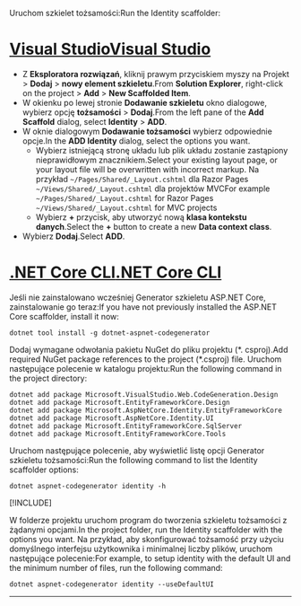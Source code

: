 <span data-ttu-id="ac7e7-101">Uruchom szkielet tożsamości:</span><span class="sxs-lookup"><span data-stu-id="ac7e7-101">Run the Identity scaffolder:</span></span>

# <a name="visual-studiotabvisual-studio"></a>[<span data-ttu-id="ac7e7-102">Visual Studio</span><span class="sxs-lookup"><span data-stu-id="ac7e7-102">Visual Studio</span></span>](#tab/visual-studio)

* <span data-ttu-id="ac7e7-103">Z **Eksploratora rozwiązań**, kliknij prawym przyciskiem myszy na Projekt > **Dodaj** > **nowy element szkieletu**.</span><span class="sxs-lookup"><span data-stu-id="ac7e7-103">From **Solution Explorer**, right-click on the project > **Add** > **New Scaffolded Item**.</span></span>
* <span data-ttu-id="ac7e7-104">W okienku po lewej stronie **Dodawanie szkieletu** okno dialogowe, wybierz opcję **tożsamości** > **Dodaj**.</span><span class="sxs-lookup"><span data-stu-id="ac7e7-104">From the left pane of the **Add Scaffold** dialog, select **Identity** > **ADD**.</span></span>
* <span data-ttu-id="ac7e7-105">W oknie dialogowym **Dodawanie tożsamości** wybierz odpowiednie opcje.</span><span class="sxs-lookup"><span data-stu-id="ac7e7-105">In the **ADD Identity** dialog, select the options you want.</span></span>
  * <span data-ttu-id="ac7e7-106">Wybierz istniejącą stronę układu lub plik układu zostanie zastąpiony nieprawidłowym znacznikiem.</span><span class="sxs-lookup"><span data-stu-id="ac7e7-106">Select your existing layout page, or your layout file will be overwritten with incorrect markup.</span></span> <span data-ttu-id="ac7e7-107">Na przykład `~/Pages/Shared/_Layout.cshtml` dla Razor Pages `~/Views/Shared/_Layout.cshtml` dla projektów MVC</span><span class="sxs-lookup"><span data-stu-id="ac7e7-107">For example `~/Pages/Shared/_Layout.cshtml` for Razor Pages `~/Views/Shared/_Layout.cshtml` for MVC projects</span></span>
  * <span data-ttu-id="ac7e7-108">Wybierz **+** przycisk, aby utworzyć nową **klasa kontekstu danych**.</span><span class="sxs-lookup"><span data-stu-id="ac7e7-108">Select the **+** button to create a new **Data context class**.</span></span>
* <span data-ttu-id="ac7e7-109">Wybierz **Dodaj**.</span><span class="sxs-lookup"><span data-stu-id="ac7e7-109">Select **ADD**.</span></span>

# <a name="net-core-clitabnetcore-cli"></a>[<span data-ttu-id="ac7e7-110">.NET Core CLI</span><span class="sxs-lookup"><span data-stu-id="ac7e7-110">.NET Core CLI</span></span>](#tab/netcore-cli)

<span data-ttu-id="ac7e7-111">Jeśli nie zainstalowano wcześniej Generator szkieletu ASP.NET Core, zainstalowanie go teraz:</span><span class="sxs-lookup"><span data-stu-id="ac7e7-111">If you have not previously installed the ASP.NET Core scaffolder, install it now:</span></span>

```dotnetcli
dotnet tool install -g dotnet-aspnet-codegenerator
```

<span data-ttu-id="ac7e7-112">Dodaj wymagane odwołania pakietu NuGet do pliku projektu (\*. csproj).</span><span class="sxs-lookup"><span data-stu-id="ac7e7-112">Add required NuGet package references to the project (\*.csproj) file.</span></span> <span data-ttu-id="ac7e7-113">Uruchom następujące polecenie w katalogu projektu:</span><span class="sxs-lookup"><span data-stu-id="ac7e7-113">Run the following command in the project directory:</span></span>

```dotnetcli
dotnet add package Microsoft.VisualStudio.Web.CodeGeneration.Design
dotnet add package Microsoft.EntityFrameworkCore.Design
dotnet add package Microsoft.AspNetCore.Identity.EntityFrameworkCore
dotnet add package Microsoft.AspNetCore.Identity.UI
dotnet add package Microsoft.EntityFrameworkCore.SqlServer
dotnet add package Microsoft.EntityFrameworkCore.Tools
```

<span data-ttu-id="ac7e7-114">Uruchom następujące polecenie, aby wyświetlić listę opcji Generator szkieletu tożsamości:</span><span class="sxs-lookup"><span data-stu-id="ac7e7-114">Run the following command to list the Identity scaffolder options:</span></span>

```dotnetcli
dotnet aspnet-codegenerator identity -h
```

[!INCLUDE[](~/includes/scaffoldTFM.md)]

<span data-ttu-id="ac7e7-115">W folderze projektu uruchom program do tworzenia szkieletu tożsamości z żądanymi opcjami.</span><span class="sxs-lookup"><span data-stu-id="ac7e7-115">In the project folder, run the Identity scaffolder with the options you want.</span></span> <span data-ttu-id="ac7e7-116">Na przykład, aby skonfigurować tożsamość przy użyciu domyślnego interfejsu użytkownika i minimalnej liczby plików, uruchom następujące polecenie:</span><span class="sxs-lookup"><span data-stu-id="ac7e7-116">For example, to setup identity with the default UI and the minimum number of files, run the following command:</span></span>

```dotnetcli
dotnet aspnet-codegenerator identity --useDefaultUI
```

---
